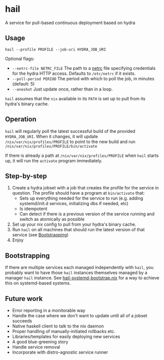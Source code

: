 hail
==========

A service for pull-based continuous deployment based on hydra

Usage
------

`hail --profile PROFILE --job-uri HYDRA_JOB_URI`

Optional flags:
  * `--netrc-file NETRC_FILE` The path to a [netrc](https://linux.die.net/man/5/netrc) file specifying credentials for the hydra HTTP access.
    Defaults to `/etc/netrc` if it exists.
  * `--poll-period PERIOD` The period with which to poll the job, in minutes (default: 5)
  * `--oneshot` Just update once, rather than in a loop.

`hail` assumes that the `nix` available in its `PATH` is set up to pull from its hydra's binary cache.

Operation
----------

`hail` will regularly poll the latest successful build of the provided `HYDRA_JOB_URI`. When it changes, it will update `/nix/var/nix/profiles/PROFILE` to point to the new build and run `/nix/var/nix/profiles/PROFILE/bin/activate`

If there is already a path at `/nix/var/nix/profiles/PROFILE` when `hail` starts up, it will run the `activate` program immediately.

Step-by-step
-------------

1. Create a hydra jobset with a job that creates the profile for the service in question. The profile should have a program at `bin/activate` that:
     * Sets up everything needed for the service to run (e.g. adding systemd/init.d services, initializing dbs if needed, etc)
     * Is idempotent
     * Can detect if there is a previous version of the service running and switch as atomically as possible
2. Set up your nix config to pull from your hydra's binary cache.
3. Run `hail` on all machines that should run the latest version of that service (see [Bootstrapping](#bootstrapping))
4. Enjoy

Bootstrapping
--------------

If there are multiple services each managed independently with `hail`, you probably want to have those `hail` instances themselves managed by a manager `hail` instance. See [hail-systemd-bootstrap.nix](./hail-systemd-bootstrap.nix) for a way to achieve this on systemd-based systems.

Future work
------------

* Error reporting in a monitorable way
* Handle the case where we don't want to update until all of a jobset succeeds
* Native haskell client to talk to the nix daemon
* Proper handling of manually-initiated rollbacks etc.
* Libraries/templates for easily deploying new services
* A good blue-greening story
* Handle service removal
* Incorporate with distro-agnostic service runner
